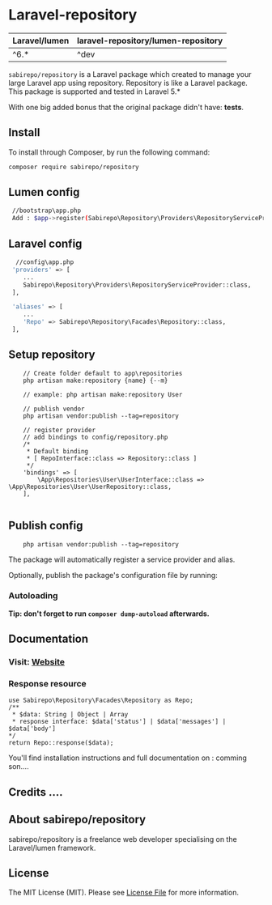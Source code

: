 # Laravel-repository

| **Laravel/lumen**  |  **laravel-repository/lumen-repository** |
|---|---|
| ^6.*  | ^dev  |

`sabirepo/repository` is a Laravel package which created to manage your large  Laravel app using repository. Repository is like a Laravel package. This package is supported and tested in Laravel 5.*

With one big added bonus that the original package didn't have: **tests**.


## Install

To install through Composer, by run the following command:

``` bash
composer require sabirepo/repository
```

## Lumen config
``` bash
 //bootstrap\app.php
 Add : $app->register(Sabirepo\Repository\Providers\RepositoryServiceProvider::class);
```

## Laravel config
``` bash
  //config\app.php
 'providers' => [
	...
	Sabirepo\Repository\Providers\RepositoryServiceProvider::class,
 ],

 'aliases' => [
	...
	'Repo' => Sabirepo\Repository\Facades\Repository::class,
 ],
```

## Setup repository
``` Create repo 
	// Create folder default to app\repositories
	php artisan make:repository {name} {--m}
    
    // example: php artisan make:repository User
    
    // publish vendor
    php artisan vendor:publish --tag=repository

	// register provider
    // add bindings to config/repository.php
    /*
     * Default binding
     * [ RepoInterface::class => Repository::class ]
     */
    'bindings' => [
        \App\Repositories\User\UserInterface::class => \App\Repositories\User\UserRepository::class,
    ],


```

## Publish config
``` 
	php artisan vendor:publish --tag=repository
```

The package will automatically register a service provider and alias.

Optionally, publish the package's configuration file by running:

### Autoloading



**Tip: don't forget to run `composer dump-autoload` afterwards.**

## Documentation
### Visit: [Website](https://instance.asia)
### Response resource
```
use Sabirepo\Repository\Facades\Repository as Repo;
/**
 * $data: String | Object | Array
 * response interface: $data['status'] | $data['messages'] | $data['body']
*/
return Repo::response($data);

```
You'll find installation instructions and full documentation on : comming son....
 
 
## Credits ....


## About sabirepo/repository

sabirepo/repository is a freelance web developer specialising on the Laravel/lumen framework.


## License

The MIT License (MIT). Please see [License File](LICENSE) for more information.
